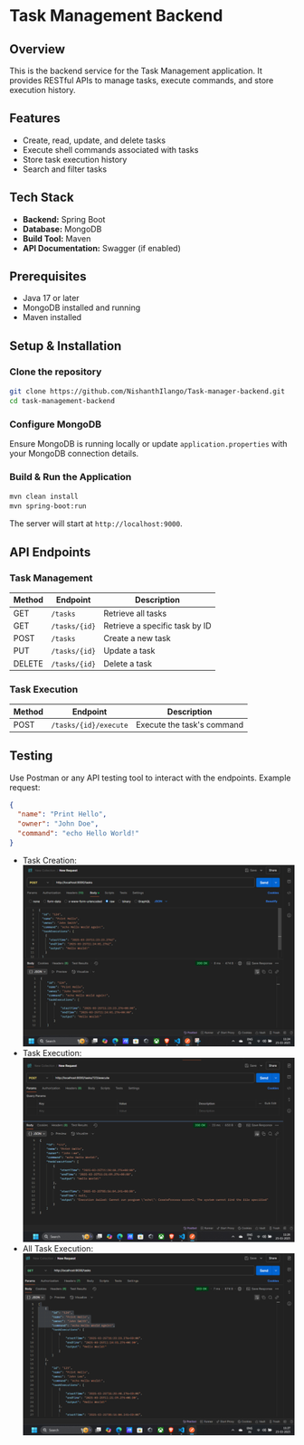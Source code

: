 # Task Management Backend

## Overview
This is the backend service for the Task Management application. It provides RESTful APIs to manage tasks, execute commands, and store execution history.

## Features
- Create, read, update, and delete tasks
- Execute shell commands associated with tasks
- Store task execution history
- Search and filter tasks

## Tech Stack
- **Backend:** Spring Boot
- **Database:** MongoDB
- **Build Tool:** Maven
- **API Documentation:** Swagger (if enabled)

## Prerequisites
- Java 17 or later
- MongoDB installed and running
- Maven installed

## Setup & Installation

### Clone the repository
```sh
git clone https://github.com/NishanthIlango/Task-manager-backend.git
cd task-management-backend
```

### Configure MongoDB
Ensure MongoDB is running locally or update `application.properties` with your MongoDB connection details.

### Build & Run the Application
```sh
mvn clean install
mvn spring-boot:run
```

The server will start at `http://localhost:9000`.

## API Endpoints

### Task Management
| Method | Endpoint | Description |
|--------|---------|-------------|
| GET | `/tasks` | Retrieve all tasks |
| GET | `/tasks/{id}` | Retrieve a specific task by ID |
| POST | `/tasks` | Create a new task |
| PUT | `/tasks/{id}` | Update a task |
| DELETE | `/tasks/{id}` | Delete a task |

### Task Execution
| Method | Endpoint | Description |
|--------|---------|-------------|
| POST | `/tasks/{id}/execute` | Execute the task's command |

## Testing
Use Postman or any API testing tool to interact with the endpoints. Example request:
```json
{
  "name": "Print Hello",
  "owner": "John Doe",
  "command": "echo Hello World!"
}
```
- Task Creation: ![Create Task](output/create_task.png)
- Task Execution: ![Execute Task](output/execute_task.png)
- All Task Execution: ![Execute All Task](output/execute_all_task.png)


